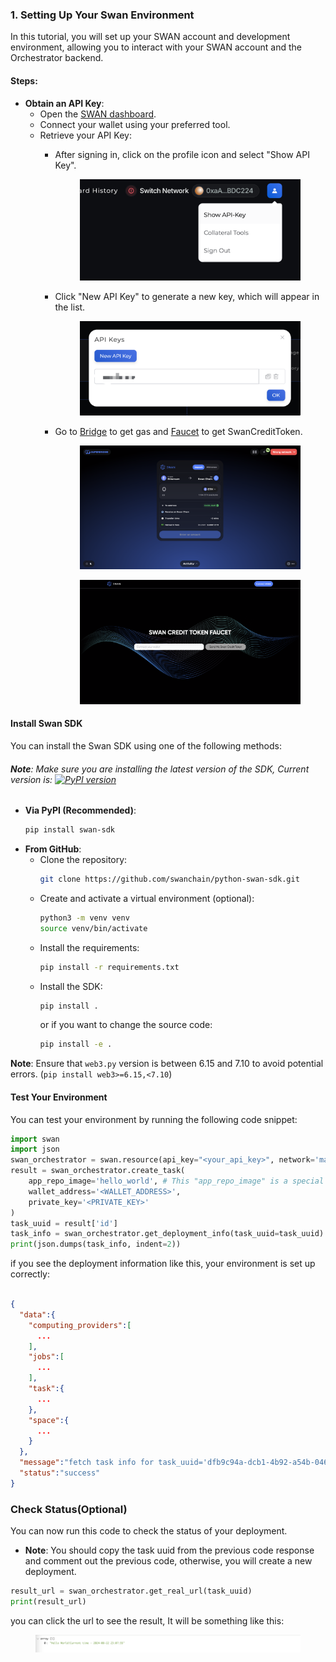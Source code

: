 ### 1. Setting Up Your Swan Environment

In this tutorial, you will set up your SWAN account and development environment, allowing you to interact with your SWAN account and the Orchestrator backend.

#### Steps:

* **Obtain an API Key**:
    * Open the [SWAN dashboard](https://orchestrator.swanchain.io/provider-status).
    * Connect your wallet using your preferred tool.
    * Retrieve your API Key:
        - After signing in, click on the profile icon and select "Show API Key".

            <figure><img src="../../.gitbook/assets/image (185).png" alt=""><figcaption></figcaption></figure>

        - Click "New API Key" to generate a new key, which will appear in the list.

            <figure><img src="../../.gitbook/assets/login-api-key-2.png" alt=""><figcaption></figcaption></figure>
        
        - Go to [Bridge](https://superbridge.app/swan-chain) to get gas and [Faucet](https://faucet.swanchain.io/) to get SwanCreditToken. 
            <figure><img src="../../.gitbook/assets/Bridge.png" alt=""><figcaption></figcaption></figure>
            <figure><img src="../../.gitbook/assets/faucet.png" alt=""><figcaption></figcaption></figure>

#### Install Swan SDK

You can install the Swan SDK using one of the following methods:
###### **Note**: Make sure you are installing the latest version of the SDK, Current version is: [![PyPI version](https://img.shields.io/pypi/v/swan-sdk)](https://pypi.org/project/swan-sdk/)

- **Via PyPI (Recommended)**:
  ```bash
  pip install swan-sdk
  ```
- **From GitHub**:
  - Clone the repository:
    ```bash
    git clone https://github.com/swanchain/python-swan-sdk.git
    ```
  - Create and activate a virtual environment (optional):
    ```bash
    python3 -m venv venv
    source venv/bin/activate
    ```
  - Install the requirements:
    ```bash
    pip install -r requirements.txt
    ```
  - Install the SDK:
    ```bash
    pip install .
    ```
    or if you want to change the source code:
    ```bash
    pip install -e .
    ```

**Note**: Ensure that `web3.py` version is between 6.15 and 7.10 to avoid potential errors. (```pip install web3>=6.15,<7.10```)
#### Test Your Environment
You can test your environment by running the following code snippet:

```python
import swan
import json
swan_orchestrator = swan.resource(api_key="<your_api_key>", network='mainnet', service_name='Orchestrator')
result = swan_orchestrator.create_task(
    app_repo_image='hello_world', # This "app_repo_image" is a special name-repo mapping made by Swan, it's DEMO ONLY
    wallet_address='<WALLET_ADDRESS>',
    private_key='<PRIVATE_KEY>'
)
task_uuid = result['id']
task_info = swan_orchestrator.get_deployment_info(task_uuid=task_uuid)
print(json.dumps(task_info, indent=2))
```
if you see the deployment information like this, your environment is set up correctly:
```json

{
  "data":{
    "computing_providers":[
      ...
    ],
    "jobs":[
      ...
    ],
    "task":{
      ...
    },
    "space":{
      ...
    }
  },
  "message":"fetch task info for task_uuid='dfb9c94a-dcb1-4b92-a54b-046ea7d745cc' successfully",
  "status":"success"
}
```
### Check Status(Optional)
You can now run this code to check the status of your deployment.
- **Note**: You should copy the task uuid from the previous code response and comment out the previous code, otherwise, you will create a new deployment.
```python
result_url = swan_orchestrator.get_real_url(task_uuid)
print(result_url)
```
you can click the url to see the result, It will be something like this:
<figure><img src="../../.gitbook/assets/hello_world.png" alt=""><figcaption></figcaption></figure>